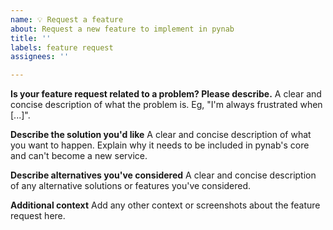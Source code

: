 ```yaml
---
name: 💡 Request a feature
about: Request a new feature to implement in pynab
title: ''
labels: feature request
assignees: ''

---
```


**Is your feature request related to a problem? Please describe.**
A clear and concise description of what the problem is. Eg, "I'm always frustrated when [...]".

**Describe the solution you'd like**
A clear and concise description of what you want to happen. Explain why it needs to be included in pynab's core and can't become a new service.

**Describe alternatives you've considered**
A clear and concise description of any alternative solutions or features you've considered.

**Additional context**
Add any other context or screenshots about the feature request here.
